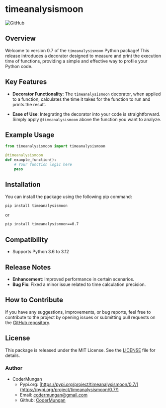 # timeanalysismoon

![GitHub](https://img.shields.io/github/license/CoderMungan/timeanalysismoon)

## Overview

Welcome to version 0.7 of the `timeanalysismoon` Python package! This release introduces a decorator designed to measure and print the execution time of functions, providing a simple and effective way to profile your Python code.

## Key Features

- **Decorator Functionality**: The `timeanalysismoon` decorator, when applied to a function, calculates the time it takes for the function to run and prints the result.

- **Ease of Use**: Integrating the decorator into your code is straightforward. Simply apply `@timeanalysismoon` above the function you want to analyze.

## Example Usage

```python
from timeanalysismoon import timeanalysismoon

@timeanalysismoon
def example_function():
    # Your function logic here
    pass
```
## Installation

You can install the package using the following pip command:

```bash
pip install timeanalysismoon
```
or

```bash
pip install timeanalysismoon==0.7
```

## Compatibility
- Supports Python 3.6 to 3.12

## Release Notes
- **Enhancement**: Improved performance in certain scenarios.
- **Bug Fix**: Fixed a minor issue related to time calculation precision.

## How to Contribute

If you have any suggestions, improvements, or bug reports, feel free to contribute to the project by opening issues or submitting pull requests on the [GitHub repository](https://github.com/CoderMungan/timeanalysismoon).

## License

This package is released under the MIT License. See the [LICENSE](https://github.com/CoderMungan/timeanalysismoon/blob/main/license) file for details.

### Author
- CoderMungan
    - Pypi.org: [https://pypi.org/project/timeanalysismoon/0.7/](https://pypi.org/project/timeanalysismoon/0.7/)
    - Email: codermungan@gmail.com
    - Github: [CoderMungan](https://github.com/CoderMungan)

